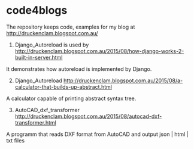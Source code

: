 # code4blogs
The repository keeps code, examples for my blog at http://druckenclam.blogspot.com.au/ 

1. Django_Autoreload is used by
http://druckenclam.blogspot.com.au/2015/08/how-django-works-2-built-in-server.html

It demonstrates how autoreload is implemented by Django.

2. Django_Autoreload
http://druckenclam.blogspot.com.au/2015/08/a-calculator-that-builds-up-abstract.html

A calculator capable of printing abstract syntax tree.

3. AutoCAD_dxf_transformer
http://druckenclam.blogspot.com.au/2015/08/autocad-dxf-transformer.html

A programm that reads DXF format from AutoCAD and output json | html | txt files
